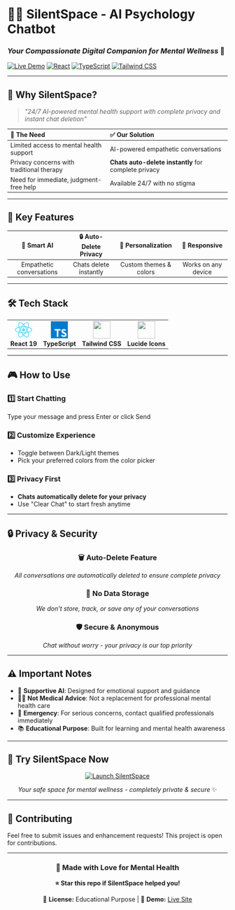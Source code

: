 # 🧠✨ SilentSpace - AI Psychology Chatbot

  ### *Your Compassionate Digital Companion for Mental Wellness* 🌱
  
  [![Live Demo](https://img.shields.io/badge/🌐_Live_Demo-Visit_Now-6366f1?style=for-the-badge&labelColor=1e1b4b)](https://silent-space-3mh5ddh0r-lovepreets-projects-7b59e035.vercel.app/)
  [![React](https://img.shields.io/badge/React_19-61DAFB?style=for-the-badge&logo=react&logoColor=black)](https://reactjs.org/)
  [![TypeScript](https://img.shields.io/badge/TypeScript-007ACC?style=for-the-badge&logo=typescript&logoColor=white)](https://www.typescriptlang.org/)
  [![Tailwind CSS](https://img.shields.io/badge/Tailwind_CSS-38B2AC?style=for-the-badge&logo=tailwind-css&logoColor=white)](https://tailwindcss.com/)
  
</div>

---

## 🌟 **Why SilentSpace?**

> *"24/7 AI-powered mental health support with complete privacy and instant chat deletion"*

| 🎯 **The Need** | ✅ **Our Solution** |
|:---|:---|
| Limited access to mental health support | AI-powered empathetic conversations |
| Privacy concerns with traditional therapy | **Chats auto-delete instantly** for complete privacy |
| Need for immediate, judgment-free help | Available 24/7 with no stigma |

---

## 🚀 **Key Features**

<div align="center">

| 🤖 **Smart AI** | 🔒 **Auto-Delete Privacy** | 🎨 **Personalization** | 📱 **Responsive** |
|:---:|:---:|:---:|:---:|
| Empathetic conversations | Chats delete instantly | Custom themes & colors | Works on any device |

</div>

---

## 🛠️ **Tech Stack**

<table align="center">
<tr>
<td align="center">
<img src="https://raw.githubusercontent.com/devicons/devicon/master/icons/react/react-original.svg" width="40" height="40"/>
<br><strong>React 19</strong>
</td>
<td align="center">
<img src="https://raw.githubusercontent.com/devicons/devicon/master/icons/typescript/typescript-original.svg" width="40" height="40"/>
<br><strong>TypeScript</strong>
</td>
<td align="center">
<img src="https://www.vectorlogo.zone/logos/tailwindcss/tailwindcss-icon.svg" width="40" height="40"/>
<br><strong>Tailwind CSS</strong>
</td>
<td align="center">
<img src="https://lucide.dev/logo.dark.svg" width="40" height="40"/>
<br><strong>Lucide Icons</strong>
</td>
</tr>
</table>

---

## 🎮 **How to Use**

### 1️⃣ **Start Chatting** 
Type your message and press Enter or click Send

### 2️⃣ **Customize Experience**
- Toggle between Dark/Light themes
- Pick your preferred colors from the color picker

### 3️⃣ **Privacy First**
- **Chats automatically delete for your privacy**
- Use "Clear Chat" to start fresh anytime

---

## 🔒 **Privacy & Security**

<div align="center">

### 🗑️ **Auto-Delete Feature**
*All conversations are automatically deleted to ensure complete privacy*

### 🔐 **No Data Storage**
*We don't store, track, or save any of your conversations*

### 🛡️ **Secure & Anonymous**
*Chat without worry - your privacy is our top priority*

</div>

---

## ⚠️ **Important Notes**

- 🤝 **Supportive AI**: Designed for emotional support and guidance
- 👨‍⚕️ **Not Medical Advice**: Not a replacement for professional mental health care
- 🚨 **Emergency**: For serious concerns, contact qualified professionals immediately
- 📚 **Educational Purpose**: Built for learning and mental health awareness

---

## 🚀 **Try SilentSpace Now**

<div align="center">

[![Launch SilentSpace](https://img.shields.io/badge/🚀_Launch_SilentSpace-Click_Here-6366f1?style=for-the-badge&labelColor=1e1b4b)](https://silent-space-3mh5ddh0r-lovepreets-projects-7b59e035.vercel.app/)

*Your safe space for mental wellness - completely private & secure* ✨

</div>

---

## 🤝 **Contributing**

Feel free to submit issues and enhancement requests! This project is open for contributions.

---

<div align="center">

### 💜 **Made with Love for Mental Health**

**⭐ Star this repo if SilentSpace helped you!**

📄 **License:** Educational Purpose | 🔗 **Demo:** [Live Site](https://silent-space-3mh5ddh0r-lovepreets-projects-7b59e035.vercel.app/)

</div>
